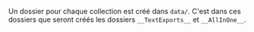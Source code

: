 Un dossier pour chaque collection est créé dans `data/`. C'est dans ces dossiers que seront créés les dossiers `__TextExports__` et `__AllInOne__`. 
